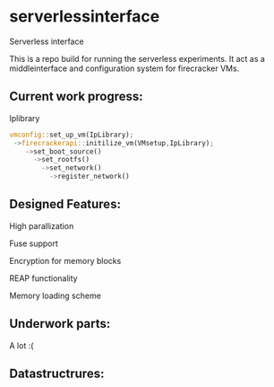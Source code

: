 # serverlessinterface
Serverless interface 

This is a repo build for running the serverless experiments. It act as a middleinterface and configuration system for firecracker VMs.

## Current work progress:
Iplibrary

```Rust
vmconfig::set_up_vm(IpLibrary);
 ->firecrackerapi::initilize_vm(VMsetup,IpLibrary);
    ->set_boot_source()
      ->set_rootfs()
        ->set_network()
          ->register_network()

```
## Designed Features:

High parallization

Fuse support

Encryption for memory blocks

REAP functionality

Memory loading scheme


## Underwork parts:

A lot :(

## Datastructrures:
